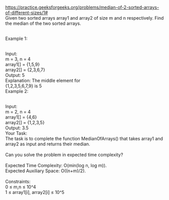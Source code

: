 https://practice.geeksforgeeks.org/problems/median-of-2-sorted-arrays-of-different-sizes/1#
<br/>Given two sorted arrays array1 and array2 of size m and n respectively. Find the median of the two sorted arrays.

<br/>Example 1:

<br/>Input:
<br/>m = 3, n = 4
<br/>array1[] = {1,5,9}
<br/>array2[] = {2,3,6,7}
<br/>Output: 5
<br/>Explanation: The middle element for
<br/>{1,2,3,5,6,7,9} is 5
<br/>Example 2:

<br/>Input:
<br/>m = 2, n = 4
<br/>array1[] = {4,6}
<br/>array2[] = {1,2,3,5}
<br/>Output: 3.5
<br/>Your Task:
<br/>The task is to complete the function MedianOfArrays() that takes array1 and array2 as input and returns their median. 
<br/>
<br/>Can you solve the problem in expected time complexity?
<br/>
<br/>Expected Time Complexity: O(min(log n, log m)).
<br/>Expected Auxiliary Space: O((n+m)/2).
<br/>
<br/>Constraints: 
<br/>0 ≤ m,n ≤ 10^4
<br/>1 ≤ array1[i], array2[i] ≤ 10^5
